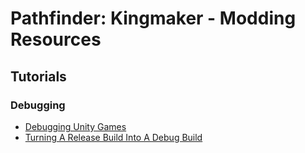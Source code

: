 # Pathfinder: Kingmaker - Modding Resources

## Tutorials
### Debugging
- [Debugging Unity Games](https://github.com/0xd4d/dnSpy/wiki/Debugging-Unity-Games)
- [Turning A Release Build Into A Debug Build](https://wiki.fireundubh.com/unity/turning-a-release-build-into-a-debug-build)
